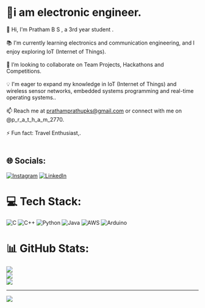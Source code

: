# 💫i am electronic engineer.
👋 Hi, I'm Pratham B S , a 3rd year student  .<br><br>📚 I'm currently learning electronics and communication engineering, and I enjoy exploring IoT (Internet of Things).<br><br>🌱 I’m looking to collaborate on Team Projects, Hackathons and Competitions.<br><br>💡 I'm eager to expand my knowledge in  IoT (Internet of Things) and wireless sensor networks, embedded systems programming and real-time operating systems..<br><br>📫 Reach me at prathamprathupks@gmail.com or connect with me on @p_r_a_t_h_a_m_2770.<br><br>⚡ Fun fact: Travel Enthusiast,.<br><br>


## 🌐 Socials:
[![Instagram](https://img.shields.io/badge/Instagram-%23E4405F.svg?logo=Instagram&logoColor=white)](https://instagram.com/p_r_a_t_h_a_M_2770) [![LinkedIn](https://img.shields.io/badge/LinkedIn-%230077B5.svg?logo=linkedin&logoColor=white)](https://linkedin.com/in/Pratham_B_S) 

# 💻 Tech Stack:
![C](https://img.shields.io/badge/c-%2300599C.svg?style=for-the-badge&logo=c&logoColor=white) ![C++](https://img.shields.io/badge/c++-%2300599C.svg?style=for-the-badge&logo=c%2B%2B&logoColor=white) ![Python](https://img.shields.io/badge/python-3670A0?style=for-the-badge&logo=python&logoColor=ffdd54) ![Java](https://img.shields.io/badge/java-%23ED8B00.svg?style=for-the-badge&logo=openjdk&logoColor=white) ![AWS](https://img.shields.io/badge/AWS-%23FF9900.svg?style=for-the-badge&logo=amazon-aws&logoColor=white) ![Arduino](https://img.shields.io/badge/-Arduino-00979D?style=for-the-badge&logo=Arduino&logoColor=white)
# 📊 GitHub Stats:
![](https://github-readme-stats.vercel.app/api?username=PrathamBS17&theme=radical&hide_border=false&include_all_commits=true&count_private=true)<br/>
![](https://github-readme-streak-stats.herokuapp.com/?user=PrathamBS17&theme=radical&hide_border=false)<br/>
![](https://github-readme-stats.vercel.app/api/top-langs/?username=PrathamBS17&theme=radical&hide_border=false&include_all_commits=true&count_private=true&layout=compact)

---
[![](https://visitcount.itsvg.in/api?id=PrathamBS17&icon=0&color=1)](https://visitcount.itsvg.in)

<!-- Proudly created with GPRM ( https://gprm.itsvg.in ) -->
